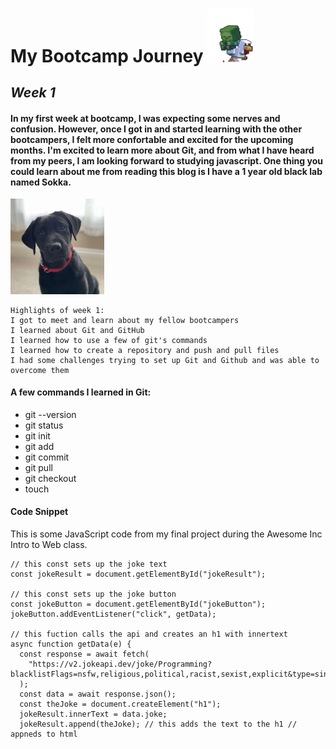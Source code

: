 # **My Bootcamp Journey** <img src="img/minecraft.gif" alt="minecraft zombie riding a chicken gif" width="75">
## ***Week 1*** 

#### In my first week at bootcamp, I was expecting some nerves and confusion. However, once I got in and started learning with the other bootcampers, I felt more confortable and excited for the upcoming months. I'm excited to learn more about Git, and from what I have heard from my peers, I am looking forward to studying javascript. One thing you could learn about me from reading this blog is I have a 1 year old black lab named Sokka. 
<img src="img/Screenshot_20230824_193804_Gallery.jpg" alt="picture of my dog sokka" width="150">

```
Highlights of week 1:
I got to meet and learn about my fellow bootcampers
I learned about Git and GitHub
I learned how to use a few of git's commands
I learned how to create a repository and push and pull files
I had some challenges trying to set up Git and Github and was able to overcome them
```

#### A few commands I learned in Git:
 - git --version
 - git status
 - git init
 - git add
 - git commit
 - git pull
 - git checkout
 - touch
  
#### Code Snippet
This is some JavaScript code from my final project during the Awesome Inc Intro to Web class.
```
// this const sets up the joke text
const jokeResult = document.getElementById("jokeResult");

// this const sets up the joke button
const jokeButton = document.getElementById("jokeButton");
jokeButton.addEventListener("click", getData);

// this fuction calls the api and creates an h1 with innertext
async function getData(e) {
  const response = await fetch(
    "https://v2.jokeapi.dev/joke/Programming?blacklistFlags=nsfw,religious,political,racist,sexist,explicit&type=single"
  );
  const data = await response.json();
  const theJoke = document.createElement("h1");
  jokeResult.innerText = data.joke;
  jokeResult.append(theJoke); // this adds the text to the h1 // appneds to html
  ```


